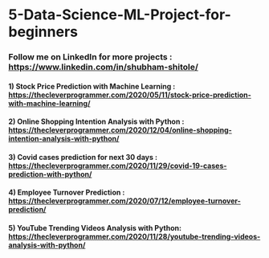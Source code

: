 # 5-Data-Science-ML-Project-for-beginners

### Follow me on LinkedIn for more projects : https://www.linkedin.com/in/shubham-shitole/

#### 1) Stock Price Prediction with Machine Learning : https://thecleverprogrammer.com/2020/05/11/stock-price-prediction-with-machine-learning/
#### 2) Online Shopping Intention Analysis with Python : https://thecleverprogrammer.com/2020/12/04/online-shopping-intention-analysis-with-python/
#### 3) Covid cases prediction for next 30 days : https://thecleverprogrammer.com/2020/11/29/covid-19-cases-prediction-with-python/
#### 4) Employee Turnover Prediction : https://thecleverprogrammer.com/2020/07/12/employee-turnover-prediction/
#### 5) YouTube Trending Videos Analysis with Python: https://thecleverprogrammer.com/2020/11/28/youtube-trending-videos-analysis-with-python/

